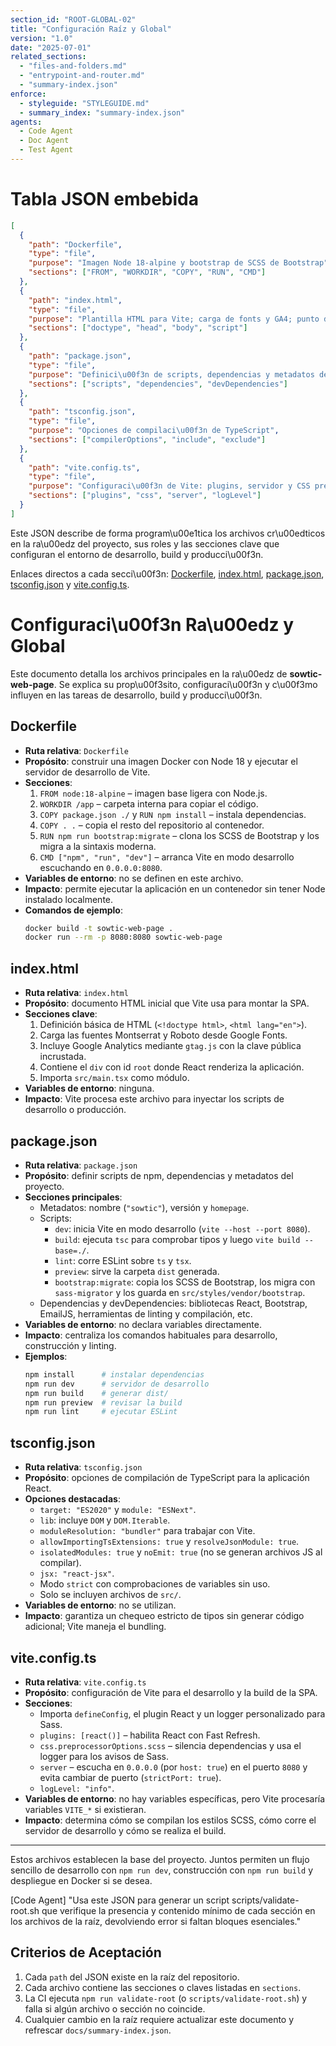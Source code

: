 ```yaml
---
section_id: "ROOT-GLOBAL-02"
title: "Configuración Raíz y Global"
version: "1.0"
date: "2025-07-01"
related_sections:
  - "files-and-folders.md"
  - "entrypoint-and-router.md"
  - "summary-index.json"
enforce:
  - styleguide: "STYLEGUIDE.md"
  - summary_index: "summary-index.json"
agents:
  - Code Agent
  - Doc Agent
  - Test Agent
---
```


# Tabla JSON embebida
```json
[
  {
    "path": "Dockerfile",
    "type": "file",
    "purpose": "Imagen Node 18-alpine y bootstrap de SCSS de Bootstrap",
    "sections": ["FROM", "WORKDIR", "COPY", "RUN", "CMD"]
  },
  {
    "path": "index.html",
    "type": "file",
    "purpose": "Plantilla HTML para Vite; carga de fonts y GA4; punto de montaje de React",
    "sections": ["doctype", "head", "body", "script"]
  },
  {
    "path": "package.json",
    "type": "file",
    "purpose": "Definici\u00f3n de scripts, dependencias y metadatos del proyecto",
    "sections": ["scripts", "dependencies", "devDependencies"]
  },
  {
    "path": "tsconfig.json",
    "type": "file",
    "purpose": "Opciones de compilaci\u00f3n de TypeScript",
    "sections": ["compilerOptions", "include", "exclude"]
  },
  {
    "path": "vite.config.ts",
    "type": "file",
    "purpose": "Configuraci\u00f3n de Vite: plugins, servidor y CSS preprocesado",
    "sections": ["plugins", "css", "server", "logLevel"]
  }
]
```

Este JSON describe de forma program\u00e1tica los archivos cr\u00edticos en la ra\u00edz del proyecto, sus roles y las secciones clave que configuran el entorno de desarrollo, build y producci\u00f3n.

Enlaces directos a cada secci\u00f3n: [Dockerfile](#dockerfile), [index.html](#indexhtml), [package.json](#packagejson), [tsconfig.json](#tsconfigjson) y [vite.config.ts](#viteconfigts).

# Configuraci\u00f3n Ra\u00edz y Global

Este documento detalla los archivos principales en la ra\u00edz de **sowtic-web-page**. Se explica su prop\u00f3sito, configuraci\u00f3n y c\u00f3mo influyen en las tareas de desarrollo, build y producci\u00f3n.

## Dockerfile
- **Ruta relativa**: `Dockerfile`
- **Propósito**: construir una imagen Docker con Node 18 y ejecutar el servidor de desarrollo de Vite.
- **Secciones**:
  1. `FROM node:18-alpine` – imagen base ligera con Node.js.
  2. `WORKDIR /app` – carpeta interna para copiar el código.
  3. `COPY package.json ./` y `RUN npm install` – instala dependencias.
  4. `COPY . .` – copia el resto del repositorio al contenedor.
  5. `RUN npm run bootstrap:migrate` – clona los SCSS de Bootstrap y los migra a la sintaxis moderna.
  6. `CMD ["npm", "run", "dev"]` – arranca Vite en modo desarrollo escuchando en `0.0.0.0:8080`.
- **Variables de entorno**: no se definen en este archivo.
- **Impacto**: permite ejecutar la aplicación en un contenedor sin tener Node instalado localmente.
- **Comandos de ejemplo**:
  ```bash
  docker build -t sowtic-web-page .
  docker run --rm -p 8080:8080 sowtic-web-page
  ```

## index.html
- **Ruta relativa**: `index.html`
- **Propósito**: documento HTML inicial que Vite usa para montar la SPA.
- **Secciones clave**:
  1. Definición básica de HTML (`<!doctype html>`, `<html lang="en">`).
  2. Carga las fuentes Montserrat y Roboto desde Google Fonts.
  3. Incluye Google Analytics mediante `gtag.js` con la clave pública incrustada.
  4. Contiene el `div` con id `root` donde React renderiza la aplicación.
  5. Importa `src/main.tsx` como módulo.
- **Variables de entorno**: ninguna.
- **Impacto**: Vite procesa este archivo para inyectar los scripts de desarrollo o producción.

## package.json
- **Ruta relativa**: `package.json`
- **Propósito**: definir scripts de npm, dependencias y metadatos del proyecto.
- **Secciones principales**:
  - Metadatos: nombre (`"sowtic"`), versión y `homepage`.
  - Scripts:
    - `dev`: inicia Vite en modo desarrollo (`vite --host --port 8080`).
    - `build`: ejecuta `tsc` para comprobar tipos y luego `vite build --base=./`.
    - `lint`: corre ESLint sobre `ts` y `tsx`.
    - `preview`: sirve la carpeta `dist` generada.
    - `bootstrap:migrate`: copia los SCSS de Bootstrap, los migra con `sass-migrator` y los guarda en `src/styles/vendor/bootstrap`.
  - Dependencias y devDependencies: bibliotecas React, Bootstrap, EmailJS, herramientas de linting y compilación, etc.
- **Variables de entorno**: no declara variables directamente.
- **Impacto**: centraliza los comandos habituales para desarrollo, construcción y linting.
- **Ejemplos**:
  ```bash
  npm install      # instalar dependencias
  npm run dev      # servidor de desarrollo
  npm run build    # generar dist/
  npm run preview  # revisar la build
  npm run lint     # ejecutar ESLint
  ```

## tsconfig.json
- **Ruta relativa**: `tsconfig.json`
- **Propósito**: opciones de compilación de TypeScript para la aplicación React.
- **Opciones destacadas**:
  - `target: "ES2020"` y `module: "ESNext"`.
  - `lib`: incluye `DOM` y `DOM.Iterable`.
  - `moduleResolution: "bundler"` para trabajar con Vite.
  - `allowImportingTsExtensions: true` y `resolveJsonModule: true`.
  - `isolatedModules: true` y `noEmit: true` (no se generan archivos JS al compilar).
  - `jsx: "react-jsx"`.
  - Modo `strict` con comprobaciones de variables sin uso.
  - Solo se incluyen archivos de `src/`.
- **Variables de entorno**: no se utilizan.
- **Impacto**: garantiza un chequeo estricto de tipos sin generar código adicional; Vite maneja el bundling.

## vite.config.ts
- **Ruta relativa**: `vite.config.ts`
- **Propósito**: configuración de Vite para el desarrollo y la build de la SPA.
- **Secciones**:
  - Importa `defineConfig`, el plugin React y un logger personalizado para Sass.
  - `plugins: [react()]` – habilita React con Fast Refresh.
  - `css.preprocessorOptions.scss` – silencia dependencias y usa el logger para los avisos de Sass.
  - `server` – escucha en `0.0.0.0` (por `host: true`) en el puerto `8080` y evita cambiar de puerto (`strictPort: true`).
  - `logLevel: "info"`.
- **Variables de entorno**: no hay variables específicas, pero Vite procesaría variables `VITE_*` si existieran.
- **Impacto**: determina cómo se compilan los estilos SCSS, cómo corre el servidor de desarrollo y cómo se realiza el build.

---

Estos archivos establecen la base del proyecto. Juntos permiten un flujo sencillo de desarrollo con `npm run dev`, construcción con `npm run build` y despliegue en Docker si se desea.

[Code Agent]
"Usa este JSON para generar un script scripts/validate-root.sh que verifique la presencia y contenido mínimo de cada sección en los archivos de la raíz, devolviendo error si faltan bloques esenciales."

## Criterios de Aceptación
1. Cada `path` del JSON existe en la raíz del repositorio.
2. Cada archivo contiene las secciones o claves listadas en `sections`.
3. La CI ejecuta `npm run validate-root` (o `scripts/validate-root.sh`) y falla si algún archivo o sección no coincide.
4. Cualquier cambio en la raíz requiere actualizar este documento y refrescar `docs/summary-index.json`.

